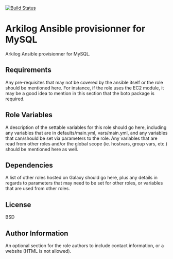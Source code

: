 [![Build Status](https://travis-ci.org/Arkilog/mysql.svg)](https://travis-ci.org/Arkilog/mysql)

Arkilog Ansible provisionner for MySQL 
========

Arkilog Ansible provisionner for MySQL.

Requirements
------------

Any pre-requisites that may not be covered by the ansible itself or the role should be mentioned here. For instance, if the role uses the EC2 module, it may be a good idea to mention in this section that the boto package is required.

Role Variables
--------------

A description of the settable variables for this role should go here, including any variables that are in defaults/main.yml, vars/main.yml, and any variables that can/should be set via parameters to the role. Any variables that are read from other roles and/or the global scope (ie. hostvars, group vars, etc.) should be mentioned here as well.

Dependencies
------------

A list of other roles hosted on Galaxy should go here, plus any details in regards to parameters that may need to be set for other roles, or variables that are used from other roles.

License
-------

BSD

Author Information
------------------

An optional section for the role authors to include contact information, or a website (HTML is not allowed).
